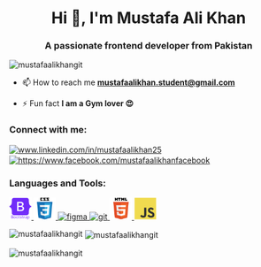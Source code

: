 <h1 align="center">Hi 👋, I'm Mustafa Ali Khan</h1>
<h3 align="center">A passionate frontend developer from Pakistan</h3>

<p align="left"> <img src="https://komarev.com/ghpvc/?username=mustafaalikhangit&label=Profile%20views&color=0e75b6&style=flat" alt="mustafaalikhangit" /> </p>

- 📫 How to reach me **mustafaalikhan.student@gmail.com**

- ⚡ Fun fact **I am a Gym lover 😍**

<h3 align="left">Connect with me:</h3>
<p align="left">
<a href="https://linkedin.com/in/www.linkedin.com/in/mustafaalikhan25" target="blank"><img align="center" src="https://raw.githubusercontent.com/rahuldkjain/github-profile-readme-generator/master/src/images/icons/Social/linked-in-alt.svg" alt="www.linkedin.com/in/mustafaalikhan25" height="30" width="40" /></a>
<a href="https://fb.com/https://www.facebook.com/mustafaalikhanfacebook" target="blank"><img align="center" src="https://raw.githubusercontent.com/rahuldkjain/github-profile-readme-generator/master/src/images/icons/Social/facebook.svg" alt="https://www.facebook.com/mustafaalikhanfacebook" height="30" width="40" /></a>
</p>

<h3 align="left">Languages and Tools:</h3>
<p align="left"> <a href="https://getbootstrap.com" target="_blank" rel="noreferrer"> <img src="https://raw.githubusercontent.com/devicons/devicon/master/icons/bootstrap/bootstrap-plain-wordmark.svg" alt="bootstrap" width="40" height="40"/> </a> <a href="https://www.w3schools.com/css/" target="_blank" rel="noreferrer"> <img src="https://raw.githubusercontent.com/devicons/devicon/master/icons/css3/css3-original-wordmark.svg" alt="css3" width="40" height="40"/> </a> <a href="https://www.figma.com/" target="_blank" rel="noreferrer"> <img src="https://www.vectorlogo.zone/logos/figma/figma-icon.svg" alt="figma" width="40" height="40"/> </a> <a href="https://git-scm.com/" target="_blank" rel="noreferrer"> <img src="https://www.vectorlogo.zone/logos/git-scm/git-scm-icon.svg" alt="git" width="40" height="40"/> </a> <a href="https://www.w3.org/html/" target="_blank" rel="noreferrer"> <img src="https://raw.githubusercontent.com/devicons/devicon/master/icons/html5/html5-original-wordmark.svg" alt="html5" width="40" height="40"/> </a> <a href="https://developer.mozilla.org/en-US/docs/Web/JavaScript" target="_blank" rel="noreferrer"> <img src="https://raw.githubusercontent.com/devicons/devicon/master/icons/javascript/javascript-original.svg" alt="javascript" width="40" height="40"/> </a> </p>

<p><img align="left" src="https://github-readme-stats.vercel.app/api/top-langs?username=mustafaalikhangit&show_icons=true&locale=en&layout=compact" alt="mustafaalikhangit" /></p>

<p>&nbsp;<img align="center" src="https://github-readme-stats.vercel.app/api?username=mustafaalikhangit&show_icons=true&locale=en" alt="mustafaalikhangit" /></p>

<p><img align="center" src="https://github-readme-streak-stats.herokuapp.com/?user=mustafaalikhangit&" alt="mustafaalikhangit" /></p>
